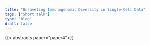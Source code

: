 ```yaml
---
title: "Unraveling Immunogenomic Diversity in Single-Cell Data"
tags: ["Short talk"]
type: "blog"
draft: false
---
```


{{< abstracts paper="paper4">}}


